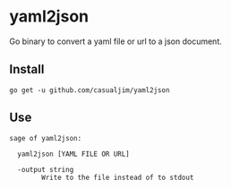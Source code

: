 # yaml2json

Go binary to convert a yaml file or url to a json document.

## Install

```
go get -u github.com/casualjim/yaml2json
```

## Use

```
sage of yaml2json:

  yaml2json [YAML FILE OR URL]

  -output string
    	Write to the file instead of to stdout
```
